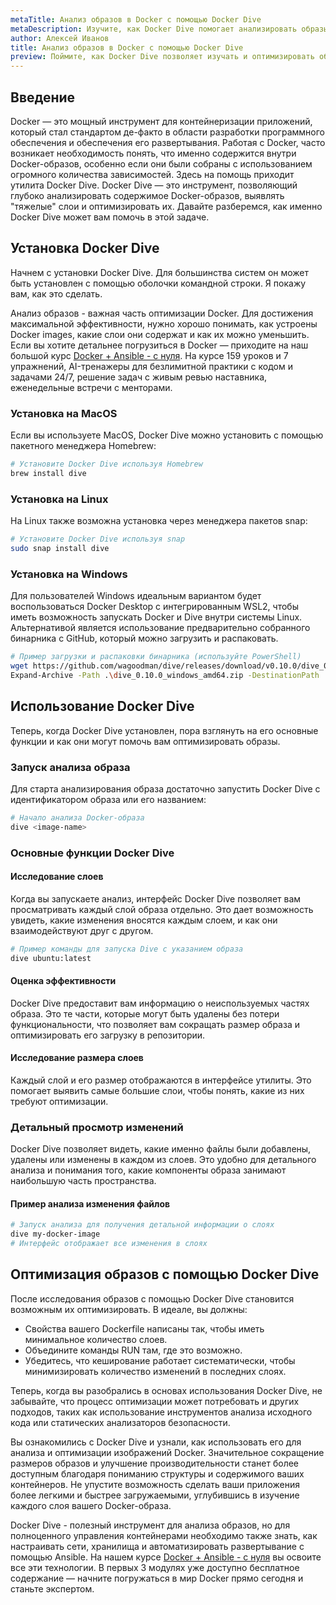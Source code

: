 ```yaml
---
metaTitle: Анализ образов в Docker с помощью Docker Dive
metaDescription: Изучите, как Docker Dive помогает анализировать образы в Docker- узнайте об основных функциях, возможностях и применении этой утилиты для оптимизации ваших контейнеров
author: Алексей Иванов
title: Анализ образов в Docker с помощью Docker Dive
preview: Поймите, как Docker Dive позволяет изучать и оптимизировать образы в Docker- познакомьтесь с базовыми возможностями и откройте для себя практическое применение этого инструмента
---
```


## Введение

Docker — это мощный инструмент для контейнеризации приложений, который стал стандартом де-факто в области разработки программного обеспечения и обеспечения его развертывания. Работая с Docker, часто возникает необходимость понять, что именно содержится внутри Docker-образов, особенно если они были собраны с использованием огромного количества зависимостей. Здесь на помощь приходит утилита Docker Dive. Docker Dive — это инструмент, позволяющий глубоко анализировать содержимое Docker-образов, выявлять "тяжелые" слои и оптимизировать их. Давайте разберемся, как именно Docker Dive может вам помочь в этой задаче.

## Установка Docker Dive

Начнем с установки Docker Dive. Для большинства систем он может быть установлен с помощью оболочки командной строки. Я покажу вам, как это сделать. 

Анализ образов - важная часть оптимизации Docker. Для достижения максимальной эффективности, нужно хорошо понимать, как устроены Docker images, какие слои они содержат и как их можно уменьшить. Если вы хотите детальнее погрузиться в Docker — приходите на наш большой курс [Docker + Ansible - с нуля](https://purpleschool.ru/course/docker?utm_source=knowledgebase&utm_medium=text&utm_campaign=Analiz_obrazov_v_Docker_s_pomoschyu_Docker_Dive). На курсе 159 уроков и 7 упражнений, AI-тренажеры для безлимитной практики с кодом и задачами 24/7, решение задач с живым ревью наставника, еженедельные встречи с менторами.

### Установка на MacOS

Если вы используете MacOS, Docker Dive можно установить с помощью пакетного менеджера Homebrew:

```bash
# Установите Docker Dive используя Homebrew
brew install dive
```

### Установка на Linux

На Linux также возможна установка через менеджера пакетов snap:

```bash
# Установите Docker Dive используя snap
sudo snap install dive
```

### Установка на Windows

Для пользователей Windows идеальным вариантом будет воспользоваться Docker Desktop с интегрированным WSL2, чтобы иметь возможность запускать Docker и Dive внутри системы Linux. Альтернативой является использование предварительно собранного бинарника с GitHub, который можно загрузить и распаковать.

```bash
# Пример загрузки и распаковки бинарника (используйте PowerShell)
wget https://github.com/wagoodman/dive/releases/download/v0.10.0/dive_0.10.0_windows_amd64.zip
Expand-Archive -Path .\dive_0.10.0_windows_amd64.zip -DestinationPath .
```

## Использование Docker Dive

Теперь, когда Docker Dive установлен, пора взглянуть на его основные функции и как они могут помочь вам оптимизировать образы.

### Запуск анализа образа

Для старта анализирования образа достаточно запустить Docker Dive с идентификатором образа или его названием:

```bash
# Начало анализа Docker-образа
dive <image-name>
```

### Основные функции Docker Dive

#### Исследование слоев

Когда вы запускаете анализ, интерфейс Docker Dive позволяет вам просматривать каждый слой образа отдельно. Это дает возможность увидеть, какие изменения вносятся каждым слоем, и как они взаимодействуют друг с другом.

```bash
# Пример команды для запуска Dive с указанием образа
dive ubuntu:latest
```

#### Оценка эффективности

Docker Dive предоставит вам информацию о неиспользуемых частях образа. Это те части, которые могут быть удалены без потери функциональности, что позволяет вам сокращать размер образа и оптимизировать его загрузку в репозитории.

#### Исследование размера слоев

Каждый слой и его размер отображаются в интерфейсе утилиты. Это помогает выявить самые большие слои, чтобы понять, какие из них требуют оптимизации.

### Детальный просмотр изменений

Docker Dive позволяет видеть, какие именно файлы были добавлены, удалены или изменены в каждом из слоев. Это удобно для детального анализа и понимания того, какие компоненты образа занимают наибольшую часть пространства.

#### Пример анализа изменения файлов

```bash
# Запуск анализа для получения детальной информации о слоях
dive my-docker-image
# Интерфейс отображает все изменения в слоях
```

## Оптимизация образов с помощью Docker Dive

После исследования образов с помощью Docker Dive становится возможным их оптимизировать. В идеале, вы должны:

- Свойства вашего Dockerfile написаны так, чтобы иметь минимальное количество слоев.
- Объедините команды RUN там, где это возможно.
- Убедитесь, что кеширование работает систематически, чтобы минимизировать количество изменений в последних слоях.

Теперь, когда вы разобрались в основах использования Docker Dive, не забывайте, что процесс оптимизации может потребовать и других подходов, таких как использование инструментов анализа исходного кода или статических анализаторов безопасности.

Вы ознакомились с Docker Dive и узнали, как использовать его для анализа и оптимизации изображений Docker. Значительное сокращение размеров образов и улучшение производительности станет более доступным благодаря пониманию структуры и содержимого ваших контейнеров. Не упустите возможность сделать ваши приложения более легкими и быстрее загружаемыми, углубившись в изучение каждого слоя вашего Docker-образа.

Docker Dive - полезный инструмент для анализа образов, но для полноценного управления контейнерами необходимо также знать, как настраивать сети, хранилища и автоматизировать развертывание с помощью Ansible. На нашем курсе [Docker + Ansible - с нуля](https://purpleschool.ru/course/docker?utm_source=knowledgebase&utm_medium=text&utm_campaign=Analiz_obrazov_v_Docker_s_pomoschyu_Docker_Dive) вы освоите все эти технологии. В первых 3 модулях уже доступно бесплатное содержание — начните погружаться в мир Docker прямо сегодня и станьте экспертом.
